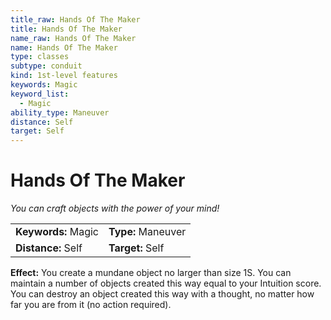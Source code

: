 ```yaml
---
title_raw: Hands Of The Maker
title: Hands Of The Maker
name_raw: Hands Of The Maker
name: Hands Of The Maker
type: classes
subtype: conduit
kind: 1st-level features
keywords: Magic
keyword_list:
  - Magic
ability_type: Maneuver
distance: Self
target: Self
---
```


# Hands Of The Maker

*You can craft objects with the power of your mind!*

|                     |                    |
| :------------------ | :----------------- |
| **Keywords:** Magic | **Type:** Maneuver |
| **Distance:** Self  | **Target:** Self   |

**Effect:** You create a mundane object no larger than size 1S. You can maintain a number of objects created this way equal to your Intuition score. You can destroy an object created this way with a thought, no matter how far you are from it (no action required).
